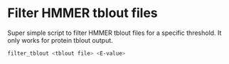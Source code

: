 # Filter HMMER tblout files

Super simple script to filter HMMER tblout files for a specific threshold. It only works for protein tblout output.

```bash
filter_tblout <tblout file> <E-value>
```
